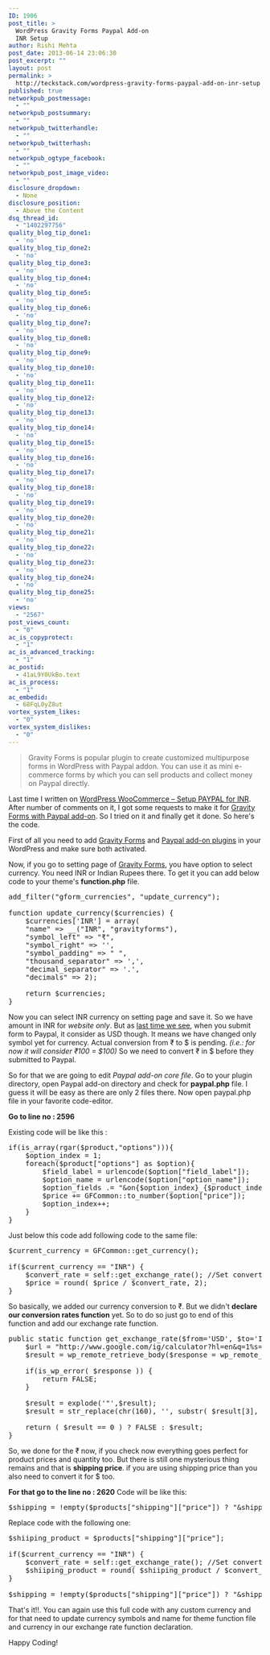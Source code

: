 ```yaml
---
ID: 1906
post_title: >
  WordPress Gravity Forms Paypal Add-on
  INR Setup
author: Rishi Mehta
post_date: 2013-06-14 23:06:30
post_excerpt: ""
layout: post
permalink: >
  http://teckstack.com/wordpress-gravity-forms-paypal-add-on-inr-setup
published: true
networkpub_postmessage:
  - ""
networkpub_postsummary:
  - ""
networkpub_twitterhandle:
  - ""
networkpub_twitterhash:
  - ""
networkpub_ogtype_facebook:
  - ""
networkpub_post_image_video:
  - ""
disclosure_dropdown:
  - None
disclosure_position:
  - Above the Content
dsq_thread_id:
  - "1402297756"
quality_blog_tip_done1:
  - 'no'
quality_blog_tip_done2:
  - 'no'
quality_blog_tip_done3:
  - 'no'
quality_blog_tip_done4:
  - 'no'
quality_blog_tip_done5:
  - 'no'
quality_blog_tip_done6:
  - 'no'
quality_blog_tip_done7:
  - 'no'
quality_blog_tip_done8:
  - 'no'
quality_blog_tip_done9:
  - 'no'
quality_blog_tip_done10:
  - 'no'
quality_blog_tip_done11:
  - 'no'
quality_blog_tip_done12:
  - 'no'
quality_blog_tip_done13:
  - 'no'
quality_blog_tip_done14:
  - 'no'
quality_blog_tip_done15:
  - 'no'
quality_blog_tip_done16:
  - 'no'
quality_blog_tip_done17:
  - 'no'
quality_blog_tip_done18:
  - 'no'
quality_blog_tip_done19:
  - 'no'
quality_blog_tip_done20:
  - 'no'
quality_blog_tip_done21:
  - 'no'
quality_blog_tip_done22:
  - 'no'
quality_blog_tip_done23:
  - 'no'
quality_blog_tip_done24:
  - 'no'
quality_blog_tip_done25:
  - 'no'
views:
  - "2567"
post_views_count:
  - "0"
ac_is_copyprotect:
  - "1"
ac_is_advanced_tracking:
  - "1"
ac_postid:
  - 41aL9Y0UkBo.text
ac_is_process:
  - "1"
ac_embedid:
  - 68FqL0yZ8ut
vortex_system_likes:
  - "0"
vortex_system_dislikes:
  - "0"
---
```

<blockquote>Gravity Forms is popular plugin to create customized multipurpose forms in WordPress with Paypal addon. You can use it as mini e-commerce forms by which you can sell products and collect money on Paypal directly.</blockquote>
Last time I written on <a title="WordPress WooCommerce – Setup PAYPAL for INR" href="http://www.teckstack.com/wordpress-woocommerce-setup-paypal-for-inr/" target="_blank">WordPress WooCommerce – Setup PAYPAL for INR</a>. After number of comments on it, I got some requests to make it for <a title="Gravity Forms" href="https://www.e-junkie.com/ecom/gb.php?cl=54585&amp;c=ib&amp;aff=245414" target="_blank">Gravity Forms with Paypal add-on</a>. So I tried on it and finally get it done. So here's the code.

First of all you need to add <a title="Gravity Forms" href="https://www.e-junkie.com/ecom/gb.php?cl=54585&amp;c=ib&amp;aff=245414" target="_blank">Gravity Forms</a> and <a title="Paypal Addon Plugins" href="http://www.gravityforms.com/add-ons/paypal/" target="_blank">Paypal add-on plugins</a> in your WordPress and make sure both activated.

Now, if you go to setting page of <a title="Gravity Forms" href="https://www.e-junkie.com/ecom/gb.php?cl=54585&amp;c=ib&amp;aff=245414" target="_blank">Gravity Forms</a>, you have option to select currency. You need INR or Indian Rupees there. To get it you can add below code to your theme's <strong>function.php</strong> file.
<pre>add_filter("gform_currencies", "update_currency");

function update_currency($currencies) {
	$currencies['INR'] = array(
	"name" =&gt; __("INR", "gravityforms"),
	"symbol_left" =&gt; "₹",
	"symbol_right" =&gt; '',
	"symbol_padding" =&gt; " ",
	"thousand_separator" =&gt; ',',
	"decimal_separator" =&gt; '.',
	"decimals" =&gt; 2);

	return $currencies;
}</pre>
Now you can select INR currency on setting page and save it. So we have amount in INR for <em>website only</em>. But as <a title="Goto #8 on Article" href="http://www.teckstack.com/wordpress-woocommerce-setup-paypal-for-inr/" target="_blank">last time we see</a>, when you submit form to Paypal, it consider as USD though. It means we have changed only symbol yet for currency. Actual conversion from ₹ to $ is pending. <em>(i.e.: for now it will consider ₹100 = $100)</em> So we need to convert ₹ in $ before they submitted to Paypal.

So for that we are going to edit <em>Paypal add-on core file</em>. Go to your plugin directory, open Paypal add-on directory and check for <strong>paypal.php</strong> file. I guess it will be easy as there are only 2 files there. Now open paypal.php file in your favorite code-editor.

<strong>Go to line no : 2596</strong>

Existing code will be like this :
<pre>if(is_array(rgar($product,"options"))){
	$option_index = 1;
	foreach($product["options"] as $option){
		$field_label = urlencode($option["field_label"]);
		$option_name = urlencode($option["option_name"]);
		$option_fields .= "&amp;on{$option_index}_{$product_index}={$field_label}&amp;os{$option_index}_{$product_index}={$option_name}";
		$price += GFCommon::to_number($option["price"]);
		$option_index++;
	}
}</pre>
Just below this code add following code to the same file:
<pre>$current_currency = GFCommon::get_currency();

if($current_currency == "INR") {
	$convert_rate = self::get_exchange_rate(); //Set converting rate
	$price = round( $price / $convert_rate, 2);
}</pre>
So basically, we added our currency conversion to ₹. But we didn't <strong>declare our conversion rates function</strong> yet. So to do so just go to end of this function and add our exchange rate function.
<pre>public static function get_exchange_rate($from='USD', $to='INR') {
	$url = "http://www.google.com/ig/calculator?hl=en&amp;q=1%s=?%s"; //url for the currency convertor
	$result = wp_remote_retrieve_body($response = wp_remote_get(sprintf($url, $from, $to))); // fetches the result from the url

	if(is_wp_error( $response )) {
		return FALSE;
	}

	$result = explode('"',$result);
	$result = str_replace(chr(160), '', substr( $result[3], 0, strpos($result[3], ' ') ) );

	return ( $result == 0 ) ? FALSE : $result;
}</pre>
So, we done for the ₹ now, if you check now everything goes perfect for product prices and quantity too. But there is still one mysterious thing remains and that is <strong>shipping price</strong>. if you are using shipping price than you also need to convert it for $ too.

<strong>For that go to the line no : 2620</strong>
Code will be like this:
<pre>$shipping = !empty($products["shipping"]["price"]) ? "&amp;shipping_1={$products["shipping"]["price"]}" : "";</pre>
Replace code with the following one:
<pre>$shiiping_product = $products["shipping"]["price"];

if($current_currency == "INR") {
	$convert_rate = self::get_exchange_rate(); //Set converting rate
	$shiiping_product = round( $shiiping_product / $convert_rate, 2);
}

$shipping = !empty($products["shipping"]["price"]) ? "&amp;shipping_1={$shiiping_product}" : "";</pre>
That's it!!. You can again use this full code with any custom currency and for that need to update currency symbols and name for theme function file and currency in our exchange rate function declaration.

Happy Coding!